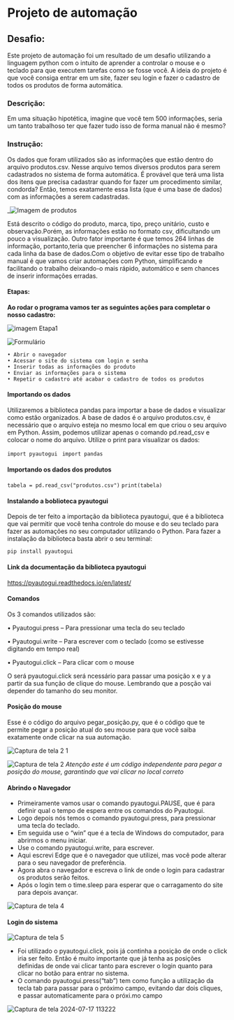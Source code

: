 # Projeto de automação 
## Desafio:
Este projeto de automação foi um resultado de um desafio utilizando a linguagem python com o intuito de aprender a controlar o mouse e o teclado para que executem tarefas como se fosse você. A ideia do projeto é que você consiga entrar em um site, fazer seu login e fazer o cadastro de todos os produtos de forma automática.
### Descrição:
 Em uma situação hipotética, imagine que você tem 500 informações, seria um tanto trabalhoso ter que fazer tudo isso de forma manual não é mesmo?
### Instrução:
Os dados que foram utilizados são as informações que estão dentro do arquivo produtos.csv. Nesse arquivo temos diversos produtos para serem cadastrados no sistema de forma automática. É provável que terá uma lista dos itens que precisa cadastrar quando for fazer um procedimento similar, condorda? Então, temos exatamente essa lista (que é uma base de dados) com as informações a serem cadastradas.

_![Imagem de produtos](https://github.com/user-attachments/assets/b3afeb78-96c2-4a59-b344-820a0a67c9e6)

Está descrito o código do produto, marca, tipo, preço unitário, custo e observação.Porém, as informações estão no formato csv, dificultando um pouco a visualização.  Outro fator importante é que temos 264 linhas de informação, portanto,teria que preencher 6 informações no sistema para cada linha da base de dados.Com o objetivo de evitar esse tipo de trabalho manual é que vamos criar automações com Python, simplificando e facilitando o trabalho deixando-o mais rápido, automático e sem chances de inserir informações erradas.
#### Etapas:
**Ao rodar o programa vamos ter as seguintes ações para completar o nosso cadastro:**

![imagem Etapa1](https://github.com/user-attachments/assets/e2b05c33-8a95-49b0-910c-7898d85fe26f)

![Formulário](https://github.com/user-attachments/assets/15501b81-bd3a-4340-b8ca-092ec04aafac)

    • Abrir o navegador
    • Acessar o site do sistema com login e senha
    • Inserir todas as informações do produto
    • Enviar as informações para o sistema
    • Repetir o cadastro até acabar o cadastro de todos os produtos

#### Importando os dados

Utilizaremos a biblioteca pandas para importar a base de dados e visualizar como estão organizados. A base de dados é o arquivo produtos.csv, é necessário que o arquivo esteja no mesmo local em que criou o seu arquivo em Python. Assim, podemos utilizar apenas o comando pd.read_csv e colocar o nome do arquivo. Utilize o print para visualizar os dados:

```import pyautogui```
``` import pandas```
#### Importando os dados dos produtos

```tabela = pd.read_csv("produtos.csv")```
```print(tabela)```

#### Instalando a boblioteca pyautogui

Depois de ter feito a importação da biblioteca pyautogui, que é a biblioteca que vai permitir que você tenha controle do mouse e do seu teclado para fazer as automações no seu computador utilizando o Python. Para fazer a instalação da biblioteca basta abrir o seu terminal:

```pip install pyautogui``` 
#### Link da documentação da biblioteca pyautogui

https://pyautogui.readthedocs.io/en/latest/

#### Comandos

Os 3 comandos utilizados são:

 • Pyautogui.press – Para pressionar uma tecla do seu teclado
 
 • Pyautogui.write – Para escrever com o teclado (como se estivesse digitando em tempo real)
 
 • Pyautogui.click – Para clicar com o mouse

O será pyautogui.click será ncessário para passar uma posição x e y a partir da sua função de clique do mouse. Lembrando que a posção vai depender do tamanho do seu monitor.

#### Posição do mouse

Esse é o código do arquivo pegar_posição.py, que é o código que te permite pegar a posição atual do seu mouse para que você saiba exatamente onde clicar na sua automação.

![Captura de tela 2 1](https://github.com/user-attachments/assets/6ea21a90-ef6d-42d4-b587-07172bb72a29)

![Captura de tela 2](https://github.com/user-attachments/assets/b8b612c2-9798-4889-9d38-cd1202d95768)
 _Atenção este é um código independente para pegar a posição do mouse, garantindo que vai clicar no local correto_

 #### Abrindo o Navegador
 
- Primeiramente vamos usar o comando pyautogui.PAUSE, que é para definir qual o tempo de espera entre os comandos do Pyautogui.
- Logo depois nós temos o comando pyautogui.press, para pressionar uma tecla do teclado.
- Em seguida use o “win” que é a tecla de Windows do computador, para abrirmos o menu iniciar.
- Use o comando pyautogui.write, para escrever.
- Aqui escrevi Edge que é o navegador que utilizei, mas você pode alterar para o seu navegador de preferência.
- Agora abra o navegador e escreva o link de onde o login para cadastrar os produtos serão feitos.
- Após o login tem o time.sleep para esperar que o carragamento do site para depois avançar.

![Captura de tela 4](https://github.com/user-attachments/assets/1e39f513-67b4-42ed-aed4-e2a8e8e74dc5)

#### Login do sistema

![Captura de tela 5](https://github.com/user-attachments/assets/f8b5c61a-8096-4a4f-b354-7a343cd99236)

- Foi utilizado o pyautogui.click, pois já continha a posição de onde o click iria ser feito. Então é muito importante que já tenha as posições definidas de onde vai clicar tanto para 				escrever o login quanto para clicar no botão para entrar no sistema.
- O comando pyautogui.press(“tab”) tem como função a utilização da tecla tab para passar para o próximo campo, evitando dar dois cliques, e passar automaticamente para o próxi.mo campo

![Captura de tela 2024-07-17 113222](https://github.com/user-attachments/assets/da72e18d-bd35-4ce9-a79e-30e5142345f8)
